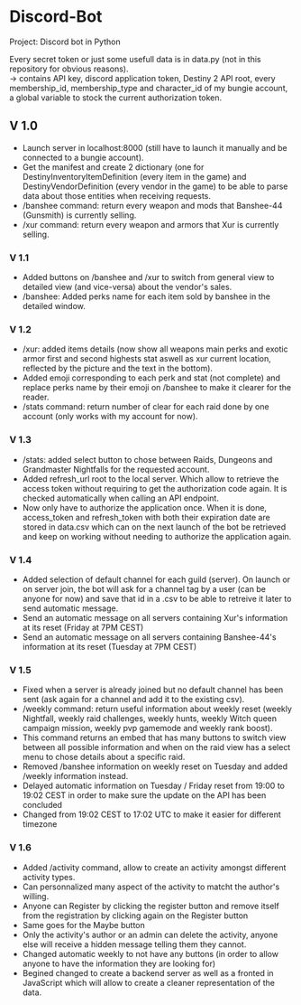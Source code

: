 # Discord-Bot
Project: Discord bot in Python 

Every secret token or just some usefull data is in data.py (not in this repository for obvious reasons).  
-> contains API key, discord application token, Destiny 2 API root, every membership_id, membership_type and character_id of my bungie account, a global variable to stock the current authorization token.

## V 1.0
- Launch server in localhost:8000 (still have to launch it manually and be connected to a bungie account).
- Get the manifest and create 2 dictionary (one for DestinyInventoryItemDefinition (every item in the game) and DestinyVendorDefinition (every vendor in the game) to be able to parse data about those entities when receiving requests.
- /banshee command: return every weapon and mods that Banshee-44 (Gunsmith) is currently selling.
- /xur command: return every weapon and armors that Xur is currently selling.

### V 1.1
- Added buttons on /banshee and /xur to switch from general view to detailed view (and vice-versa) about the vendor's sales.
- /banshee: Added perks name for each item sold by banshee in the detailed window.

### V 1.2
- /xur: added items details (now show all weapons main perks and exotic armor first and second highests stat aswell as xur current location, reflected by the picture and the text in the bottom).
- Added emoji corresponding to each perk and stat (not complete) and replace perks name by their emoji on /banshee to make it clearer for the reader.
- /stats command: return number of clear for each raid done by one account (only works with my account for now).

### V 1.3
- /stats: added select button to chose between Raids, Dungeons and Grandmaster Nightfalls for the requested account.
- Added refresh_url root to the local server. Which allow to retrieve the access token without requiring to get the authorization code again. It is checked automatically when calling an API endpoint.
- Now only have to authorize the application once. When it is done, access_token and refresh_token with both their expiration date are stored in data.csv which can on the next launch of the bot be retrieved and keep on working without needing to authorize the application again.

### V 1.4
- Added selection of default channel for each guild (server). On launch or on server join, the bot will ask for a channel tag by a user (can be anyone for now) and save that id in a .csv to be able to retreive it later to send automatic message.
- Send an automatic message on all servers containing Xur's information at its reset (Friday at 7PM CEST)
- Send an automatic message on all servers containing Banshee-44's information at its reset (Tuesday at 7PM CEST)

### V 1.5
- Fixed when a server is already joined but no default channel has been sent (ask again for a channel and add it to the existing csv).
- /weekly command: return useful information about weekly reset (weekly Nightfall, weekly raid challenges, weekly hunts, weekly Witch queen campaign mission, weekly pvp gamemode and weekly rank boost).
- This command returns an embed that has many buttons to switch view between all possible information and when on the raid view has a select menu to chose details about a specific raid.
- Removed /banshee information on weekly reset on Tuesday and added /weekly information instead.
- Delayed automatic information on Tuesday / Friday reset from 19:00 to 19:02 CEST in order to make sure the update on the API has been concluded
- Changed from 19:02 CEST to 17:02 UTC to make it easier for different timezone

### V 1.6
- Added /activity command, allow to create an activity amongst different activity types.
- Can personnalized many aspect of the activity to matcht the author's willing.
- Anyone can Register by clicking the register button and remove itself from the registration by clicking again on the Register button
- Same goes for the Maybe button
- Only the activity's author or an admin can delete the activity, anyone else will receive a hidden message telling them they cannot.
- Changed automatic weekly to not have any buttons (in order to allow anyone to have the information they are looking for)
- Begined changed to create a backend server as well as a fronted in JavaScript which will allow to create a cleaner representation of the data.